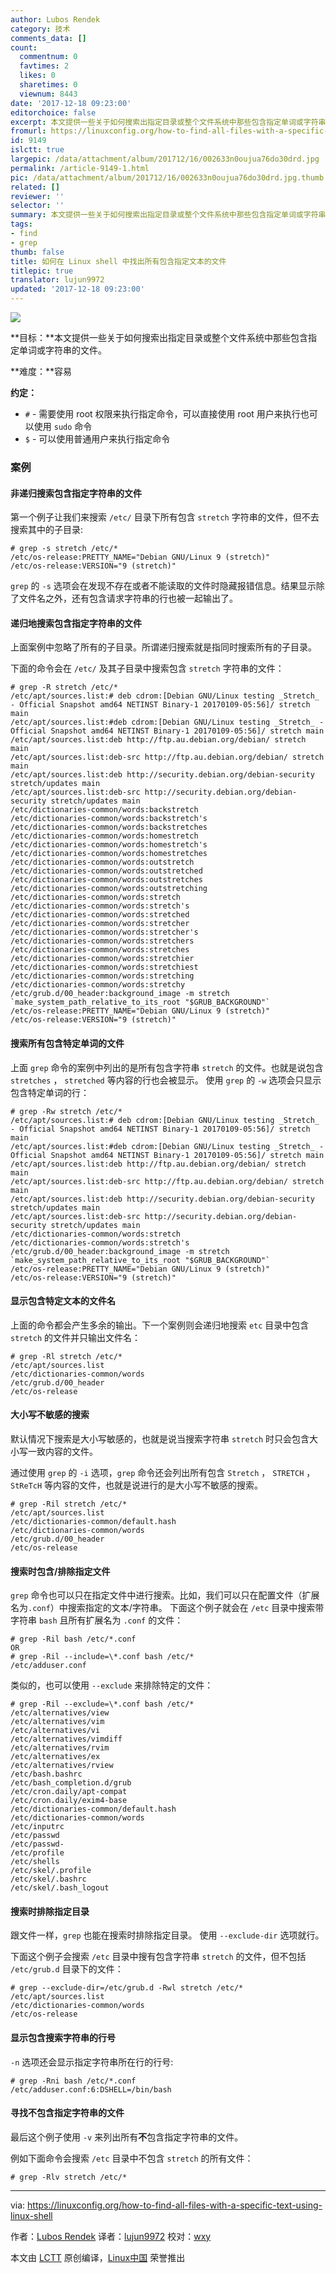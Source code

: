```yaml
---
author: Lubos Rendek
category: 技术
comments_data: []
count:
  commentnum: 0
  favtimes: 2
  likes: 0
  sharetimes: 0
  viewnum: 8443
date: '2017-12-18 09:23:00'
editorchoice: false
excerpt: 本文提供一些关于如何搜索出指定目录或整个文件系统中那些包含指定单词或字符串的文件。
fromurl: https://linuxconfig.org/how-to-find-all-files-with-a-specific-text-using-linux-shell
id: 9149
islctt: true
largepic: /data/attachment/album/201712/16/002633n0oujua76do30drd.jpg
permalink: /article-9149-1.html
pic: /data/attachment/album/201712/16/002633n0oujua76do30drd.jpg.thumb.jpg
related: []
reviewer: ''
selector: ''
summary: 本文提供一些关于如何搜索出指定目录或整个文件系统中那些包含指定单词或字符串的文件。
tags:
- find
- grep
thumb: false
title: 如何在 Linux shell 中找出所有包含指定文本的文件
titlepic: true
translator: lujun9972
updated: '2017-12-18 09:23:00'
---
```


![](/data/attachment/album/201712/16/002633n0oujua76do30drd.jpg)


**目标：**本文提供一些关于如何搜索出指定目录或整个文件系统中那些包含指定单词或字符串的文件。


**难度：**容易


**约定：**


* `#` - 需要使用 root 权限来执行指定命令，可以直接使用 root 用户来执行也可以使用 `sudo` 命令
* `$` - 可以使用普通用户来执行指定命令


### 案例


#### 非递归搜索包含指定字符串的文件


第一个例子让我们来搜索 `/etc/` 目录下所有包含 `stretch` 字符串的文件，但不去搜索其中的子目录:



```
# grep -s stretch /etc/*
/etc/os-release:PRETTY_NAME="Debian GNU/Linux 9 (stretch)"
/etc/os-release:VERSION="9 (stretch)"

```

`grep` 的 `-s` 选项会在发现不存在或者不能读取的文件时隐藏报错信息。结果显示除了文件名之外，还有包含请求字符串的行也被一起输出了。


#### 递归地搜索包含指定字符串的文件


上面案例中忽略了所有的子目录。所谓递归搜索就是指同时搜索所有的子目录。


下面的命令会在 `/etc/` 及其子目录中搜索包含 `stretch` 字符串的文件：



```
# grep -R stretch /etc/*
/etc/apt/sources.list:# deb cdrom:[Debian GNU/Linux testing _Stretch_ - Official Snapshot amd64 NETINST Binary-1 20170109-05:56]/ stretch main
/etc/apt/sources.list:#deb cdrom:[Debian GNU/Linux testing _Stretch_ - Official Snapshot amd64 NETINST Binary-1 20170109-05:56]/ stretch main
/etc/apt/sources.list:deb http://ftp.au.debian.org/debian/ stretch main
/etc/apt/sources.list:deb-src http://ftp.au.debian.org/debian/ stretch main
/etc/apt/sources.list:deb http://security.debian.org/debian-security stretch/updates main
/etc/apt/sources.list:deb-src http://security.debian.org/debian-security stretch/updates main
/etc/dictionaries-common/words:backstretch
/etc/dictionaries-common/words:backstretch's
/etc/dictionaries-common/words:backstretches
/etc/dictionaries-common/words:homestretch
/etc/dictionaries-common/words:homestretch's
/etc/dictionaries-common/words:homestretches
/etc/dictionaries-common/words:outstretch
/etc/dictionaries-common/words:outstretched
/etc/dictionaries-common/words:outstretches
/etc/dictionaries-common/words:outstretching
/etc/dictionaries-common/words:stretch
/etc/dictionaries-common/words:stretch's
/etc/dictionaries-common/words:stretched
/etc/dictionaries-common/words:stretcher
/etc/dictionaries-common/words:stretcher's
/etc/dictionaries-common/words:stretchers
/etc/dictionaries-common/words:stretches
/etc/dictionaries-common/words:stretchier
/etc/dictionaries-common/words:stretchiest
/etc/dictionaries-common/words:stretching
/etc/dictionaries-common/words:stretchy
/etc/grub.d/00_header:background_image -m stretch `make_system_path_relative_to_its_root "$GRUB_BACKGROUND"`
/etc/os-release:PRETTY_NAME="Debian GNU/Linux 9 (stretch)"
/etc/os-release:VERSION="9 (stretch)"

```

#### 搜索所有包含特定单词的文件


上面 `grep` 命令的案例中列出的是所有包含字符串 `stretch` 的文件。也就是说包含 `stretches` ， `stretched` 等内容的行也会被显示。 使用 `grep` 的 `-w` 选项会只显示包含特定单词的行：



```
# grep -Rw stretch /etc/*
/etc/apt/sources.list:# deb cdrom:[Debian GNU/Linux testing _Stretch_ - Official Snapshot amd64 NETINST Binary-1 20170109-05:56]/ stretch main
/etc/apt/sources.list:#deb cdrom:[Debian GNU/Linux testing _Stretch_ - Official Snapshot amd64 NETINST Binary-1 20170109-05:56]/ stretch main
/etc/apt/sources.list:deb http://ftp.au.debian.org/debian/ stretch main
/etc/apt/sources.list:deb-src http://ftp.au.debian.org/debian/ stretch main
/etc/apt/sources.list:deb http://security.debian.org/debian-security stretch/updates main
/etc/apt/sources.list:deb-src http://security.debian.org/debian-security stretch/updates main
/etc/dictionaries-common/words:stretch
/etc/dictionaries-common/words:stretch's
/etc/grub.d/00_header:background_image -m stretch `make_system_path_relative_to_its_root "$GRUB_BACKGROUND"`
/etc/os-release:PRETTY_NAME="Debian GNU/Linux 9 (stretch)"
/etc/os-release:VERSION="9 (stretch)"

```

#### 显示包含特定文本的文件名


上面的命令都会产生多余的输出。下一个案例则会递归地搜索 `etc` 目录中包含 `stretch` 的文件并只输出文件名：



```
# grep -Rl stretch /etc/*
/etc/apt/sources.list
/etc/dictionaries-common/words
/etc/grub.d/00_header
/etc/os-release

```

#### 大小写不敏感的搜索


默认情况下搜索是大小写敏感的，也就是说当搜索字符串 `stretch` 时只会包含大小写一致内容的文件。


通过使用 `grep` 的 `-i` 选项，`grep` 命令还会列出所有包含 `Stretch` ， `STRETCH` ， `StReTcH` 等内容的文件，也就是说进行的是大小写不敏感的搜索。



```
# grep -Ril stretch /etc/*
/etc/apt/sources.list
/etc/dictionaries-common/default.hash
/etc/dictionaries-common/words
/etc/grub.d/00_header
/etc/os-release

```

#### 搜索时包含/排除指定文件


`grep` 命令也可以只在指定文件中进行搜索。比如，我们可以只在配置文件（扩展名为`.conf`）中搜索指定的文本/字符串。 下面这个例子就会在 `/etc` 目录中搜索带字符串 `bash` 且所有扩展名为 `.conf` 的文件：



```
# grep -Ril bash /etc/*.conf
OR
# grep -Ril --include=\*.conf bash /etc/*
/etc/adduser.conf

```

类似的，也可以使用 `--exclude` 来排除特定的文件：



```
# grep -Ril --exclude=\*.conf bash /etc/*
/etc/alternatives/view
/etc/alternatives/vim
/etc/alternatives/vi
/etc/alternatives/vimdiff
/etc/alternatives/rvim
/etc/alternatives/ex
/etc/alternatives/rview
/etc/bash.bashrc
/etc/bash_completion.d/grub
/etc/cron.daily/apt-compat
/etc/cron.daily/exim4-base
/etc/dictionaries-common/default.hash
/etc/dictionaries-common/words
/etc/inputrc
/etc/passwd
/etc/passwd-
/etc/profile
/etc/shells
/etc/skel/.profile
/etc/skel/.bashrc
/etc/skel/.bash_logout

```

#### 搜索时排除指定目录


跟文件一样，`grep` 也能在搜索时排除指定目录。 使用 `--exclude-dir` 选项就行。


下面这个例子会搜索 `/etc` 目录中搜有包含字符串 `stretch` 的文件，但不包括 `/etc/grub.d` 目录下的文件：



```
# grep --exclude-dir=/etc/grub.d -Rwl stretch /etc/*
/etc/apt/sources.list
/etc/dictionaries-common/words
/etc/os-release

```

#### 显示包含搜索字符串的行号


`-n` 选项还会显示指定字符串所在行的行号:



```
# grep -Rni bash /etc/*.conf
/etc/adduser.conf:6:DSHELL=/bin/bash

```

#### 寻找不包含指定字符串的文件


最后这个例子使用 `-v` 来列出所有**不**包含指定字符串的文件。


例如下面命令会搜索 `/etc` 目录中不包含 `stretch` 的所有文件：



```
# grep -Rlv stretch /etc/*

```



---


via: <https://linuxconfig.org/how-to-find-all-files-with-a-specific-text-using-linux-shell>


作者：[Lubos Rendek](https://linuxconfig.org) 译者：[lujun9972](https://github.com/lujun9972) 校对：[wxy](https://github.com/wxy)


本文由 [LCTT](https://github.com/LCTT/TranslateProject) 原创编译，[Linux中国](https://linux.cn/) 荣誉推出